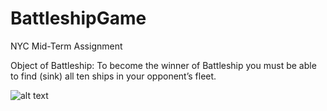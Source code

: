# BattleshipGame

NYC Mid-Term Assignment

Object of Battleship:
To become the winner of Battleship you must be able to find (sink) all ten ships in your opponent’s fleet.

![alt text]()
